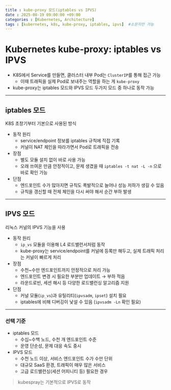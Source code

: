 ```yaml
---
title : kube-proxy 모드(iptables vs IPVS)
date : 2025-08-19 09:00:00 +09:00
categories : [Kubernetes, Architecture]
tags : [kubernetes, k8s, kube-proxy, iptables, ipvs]  #소문자만 가능
---
```


# Kubernetes kube-proxy: iptables vs IPVS

- K8S에서 Service를 만들면, 클러스터 내부 Pod는 `ClusterIP`를 통해 접근 가능
    - 이때 트래픽을 실제 Pod로 보내주는 역할을 하는 게 `kube-proxy`
- kube-proxy는 iptables 모드와 IPVS 모드 두가지 모드 중 하나로 동작 가능

---

## iptables 모드

K8S 초창기부터 기본으로 사용된 방식

- 동작 원리
    - service/endpoint 정보를 iptables 규칙에 직접 기록
    - 커널이 NAT 체인을 따라가면서 Pod로 트래픽을 전송
- 장점
    - 별도 모듈 설치 없이 바로 사용 가능
    - 오래 쓰여온 만큼 안정적이고, 문제 생겼을 때 `iptables -t nat -L -n` 으로 바로 확인 가능
- 단점
    - 엔드포인트 수가 많아지면 규칙도 폭발적으로 늘어나 성능 저하가 생길 수 있음
    - 규칙을 갱신할 때 전체 체인을 다시 써야 해서 순간 부하 발생

---

## IPVS 모드

리눅스 커널의 IPVS 기능을 사용

- 동작 원리
    - `ip_vs` 모듈을 이용해 L4 로드밸런서처럼 동작
    - kube-proxy는 service/endpoint를 커널에 등록만 해두고, 실제 트래픽 처리는 커널이 빠르게 처리
- 장점
    - 수천~수만 엔드포인트까지 안정적으로 처리 가능
    - 엔드포인트 변경 시 필요한 부분만 업데이트 → 부하 적음
    - 라운드로빈, 세션 해시 등 다양한 로드밸런싱 알고리즘 지원
- 단점
    - 커널 모듈(`ip_vs`)과 유틸리티(`ipvsadm`, `ipset`) 설치 필요
    - iptables에 비해 디버깅이 낯설 수 있음 (`ipvsadm -Ln` 확인 필요)

---

### 선택 기준

- iptables 모드
    - 수십~수백 노드, 수천 개 엔드포인트 수준
    - 운영 단순성, 문제 대응 속도 중시
- IPVS 모드
    - 수천 노드 이상, 서비스 엔드포인트 수가 수만 단위
    - 대규모 SaaS 환경, 트래픽이 매우 많은 서비스
    - 고급 로드밸런싱(세션 어피니티 등) 필요한 경우

> kubespray는 기본적으로 IPVS로 동작
>